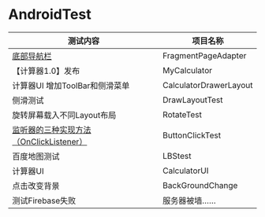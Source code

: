 # AndroidTest
 
 测试内容 | 项目名称
 -------- | -----------
 [底部导航栏](https://github.com/paranoia0618/FragmentPageAdapter) | FragmentPageAdapter
 【计算器1.0】发布 | MyCalculator
 计算器UI 增加ToolBar和侧滑菜单 | CalculatorDrawerLayout
 侧滑测试 | DrawLayoutTest
 旋转屏幕载入不同Layout布局 | RotateTest
 [监听器的三种实现方法（OnClickListener）](https://www.cnblogs.com/releasing/p/5236806.html) | ButtonClickTest
 百度地图测试 |  LBStest
 计算器UI |  CalculatorUI
 点击改变背景 |  BackGroundChange
 测试Firebase失败 | 服务器被墙……
